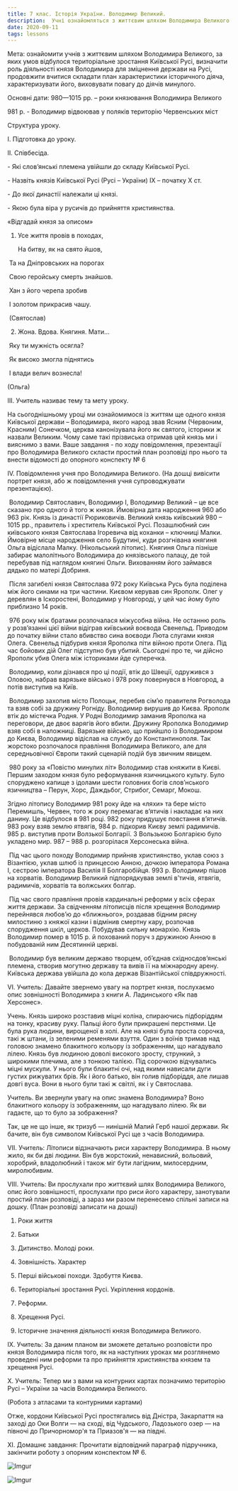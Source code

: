 ```yaml
---
title: 7 клас. Історія України. Володимир Великий.
description:  Учні ознайомляться з життєвим шляхом Володимира Великого та за яких умов відбулося територіальне зростання Київської Русі, визначать роль  діяльності князя Володимира для зміцнення держави на Русі
date: 2020-09-11
tags: lessons
---
```


Мета: ознайомити учнів з життєвим шляхом Володимира Великого, за яких умов відбулося територіальне зростання Київської Русі, визначити роль  діяльності князя Володимира для зміцнення держави на Русі, продовжити вчитися складати план характеристики історичного діяча, характеризувати його, виховувати повагу до діячів минулого.

Основні дати: 980—1015 рр. – роки князювання  Володимира Великого

981 р.  - Володимир відвоював у поляків територію Червенських міст

 

Структура уроку.

І. Підготовка до уроку.

ІІ. Співбесіда.

\-     Які слов’янські племена увійшли до складу Київської Русі.

\-     Назвіть князів Київської Русі (Русі – України) ІХ – початку Х ст.

\-     До якої династії належали ці князі.

\-     Якою була віра у русичів до прийняття християнства.

«Відгадай князя за описом»

1. Усе життя провів в походах,

   На битву, як на свято йшов,

​      Та на Дніпровських на порогах

​      Свою геройську смерть знайшов.

​      Хан з його черепа зробив

​      І золотом прикрасив чашу.

​      (Святослав)

2. Жона. Вдова. Княгиня. Мати…

​      Яку ти мужність осягла?

​      Як високо змогла піднятись

​      І влади велич вознесла!

(Ольга)

ІІІ. Учитель називає тему та мету уроку.

На сьогоднішньому уроці ми ознайомимося із життям ще одного князя Київської держави – Володимира, якого народ звав Ясним (Червоним, Красним) Сонечком, церква канонізувала його як святого, історики ж назвали Великим. Чому саме такі прізвиська отримав цей князь ми і вияснимо з вами. Ваше завдання -  по ходу повідомлення, презентації про Володимира Великого скласти простий план розповіді про нього та внести відомості до опорного конспекту № 6

ІV. Повідомлення учня про Володимира Великого. (На дошці вивісити портрет князя, або ж повідомлення учня супроводжувати презентацією).

​     Володимир Святославич, Володимир І, Володимир Великий – це все сказано про одного й того ж князя. Ймовірна дата народження 960 або 963 рік. Князь із династії Рюриковичів. Великий князь київський 980 – 1015 рр., правитель і хреститель Київської Русі. Позашлюбний син київського князя Святослава Ігоревича від коханки – ключниці Малки. Ймовірне місце народження село Будутині, куди розгнівана княгиня Ольга відіслала Малку. (Нікольський літопис). Княгиня Ольга пізніше забирає малолітнього Володимира до князівського палацу, де той перебував під наглядом княгині Ольги. Вихованням його займався дядько по матері Добриня. 

​    Після загибелі князя Святослава 972 року Київська Русь була поділена між його синами на три частини. Києвом керував син Ярополк. Олег у деревлян в Іскоростені, Володимир у Новгороді, у цей час йому було приблизно 14 років. 

​     976 року між братами розпочалася міжусобна війна. Не останню роль у розв’язанні цієї війни відіграв київський воєвода Свенельд. Приводом до початку війни стало вбивство сина воєводи Люта слугами князя Олега. Свенельд підбурив князя Ярополка піти війною проти Олега. Під час бойових дій Олег підступно був убитий. Сьогодні про те, чи дійсно Ярополк убив Олега між істориками йде суперечка. 

​     Володимир, коли дізнався про ці події, втік до Швеції, одружився з Оловою, набрав варязьке військо і 978 року повернувся в Новгород, а потів виступив на Київ. 

​     Володимир захопив місто Полоцьк, перебив сім’ю правителя Рогволода та взяв собі за дружину Рогніду. Володимир вирушив до Києва. Ярополк втік до містечка Родня. У Родні Володимир заманив Ярополка на переговори, де двоє варягів його вбили. Дружину Ярополка Володимир взяв собі в наложниці. Варязьке військо, що прийшло із Володимиром до Києва, Володимир відіслав на службу до Константинополя. Так жорстоко розпочалося правління Володимира Великого, але для середньовічної Європи такий сценарій подій був звичним явищем. 

​    980 року за «Повістю минулих літ» Володимир став княжити в Києві. Першим заходом князя було реформування язичницького культу. Було споруджено капище з ідолами шести головних богів слов’нського язичництва – Перун, Хорс, Даждьбог, Стрибог, Семарг, Мокош. 

   Згідно літопису Володимир 981 року йде на «ляхи» та бере місто Перемишль, Червен, того ж року перемагає в’ятичів і накладає на них данину. Це відбулося в 981 році. 982 року придушує повстання в’ятичів. 983 року взяв землю ятвягів, 984 р. підкорив Києву землі радимичів. 985 р. виступив проти Волзької Болгарії. З Вользькою Болгарією було укладено мир. 987 – 988 р. розгорілася Херсонеська війна.

​    Під час цього походу Володимир прийняв християнство, уклав союз з Візантією, уклав шлюб із принцесою Анною, дочкою імператора Романа І, сестрою імператора Василія ІІ Болгаробійця. 993 р. Володимир пішов на хорватів. Володимир Великий підпорядкував землі в’тичів, ятвягів, радимичів, хорватів та волжських болгар. 

​     Під час свого правління провів кардинальні реформи у всіх сферах життя держави. За свідченням літописців після хрещення Володимир перейнявся любов’ю до «ближнього», роздавав бідним рясну милостиню з княжої казни і відмінив смертну кару, розпочав спорудження шкіл, церков. Побудував сильну монархію.  Князь Володимир помер в 1015 р. й похований поруч з дружиною Анною в побудованій ним Десятинній церкві. 

​      Володимир був великим державо творцем, об’єднав східносдов’янські племена, створив могутню державу та вивів її на міжнародну арену. Київська держава увійшла до кола держав Візантійської співдружності. 

VІ. Учитель: Давайте звернемо увагу на портрет князя,  послухаємо опис зовнішності Володимира з  книги А. Ладинського «Як пав Херсонес».

Учень. Князь широко розставив міцні коліна, спираючись підборіддям на тонку, красиву руку. Пальці його були прикрашені перстнями. Це була рука людини, вирощеної в холі. Але на князі була проста сорочка, такі ж штани, із зеленими ременями взуття.  Один з воїнів тримав над головою знамено блакитного кольору із зображенням, що нагадувало лілею. Князь був людиною доволі високого зросту, стрункий, з широкими плечима, але з тонкою талією. Під сорочкою відчувались міцні мускули. У нього були блакитні очі, над якими нависали дуги густих рижуватих брів. Як і його батько, він голив підборіддя, але лишав довгі вуса. Вони в нього були такі ж світлі, як і у Святослава.

Учитель. Ви звернули увагу на опис знамена Володимира? Воно блакитного кольору із зображенням, що нагадувало лілею. Як ви гадаєте, що то було за зображення?

Так, це не що інше, як тризуб — нинішній Малий Герб нашої держави. Як бачите, він був символом Київської Русі ще з часів Володимира.

VІІ. Учитель: Літописи відзначають риси характеру Володимира. В ньому жило, як би дві людини. Він був жорстокий, ненависний, вольовий, хоробрий, владолюбний і також міг бути лагідним, милосердним, миролюбивим.

 VІІІ. Учитель: Ви прослухали про життєвий шлях Володимира Великого, опис його зовнішності, прослухали про риси його характеру,  занотували простий план розповіді, а зараз ми разом перенесемо спільні записи на дошку. (План розповіді записати на дошці)

1. Роки життя

2. Батьки

3. Дитинство. Молоді роки.

4. Зовнішність. Характер

5. Перші військові походи. Здобуття Києва.

6. Територіальні зростання Русі. Укріплення кордонів.

7. Реформи.

8. Хрещення Русі.

9. Історичне значення діяльності князя Володимира Великого. 

ІХ. Учитель: За даним планом ви зможете детально розповісти про князя Володимира після того, як на наступних уроках ми розглянемо проведені ним реформи та про прийняття християнства князем та хрещення Русі.

Х. Учитель: Тепер ми з вами на контурних картах позначимо територію Русі – України за часів Володимира Великого.

(Робота з атласами та контурними картами)

Отже, кордони Київської Русі простягались від Дністра, Закарпаття на заході до Оки Волги — на сході, від Чудського, Ладозького озер — на півночі до Причорномор'я та Приазов'я — на півдні.

ХІ. Домашнє завдання: Прочитати відповідний параграф підручника, закінчити роботу з опорним конспектом № 6.

![Imgur](https://i.imgur.com/GYG2kZV.png)

![Imgur](https://i.imgur.com/Y7508yx.png)